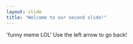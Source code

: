 ```yaml
---
layout: slide
title: "Welcome to our second slide!"
---
```

'funny meme LOL'
Use the left arrow to go back!
